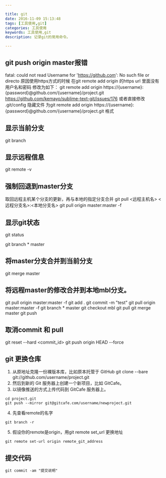 ```yaml
---

title: git
date: 2016-11-09 15:13:48
tags: [工具使用,git]
categories: 工具使用
keywords: 工具使用,git
description: 记录git的常用命令。

---
```


## git push origin master报错

fatal: could not read Username for 'https://github.com': No such file or directo
原因使用https方式的时候 在git remote add origin 的https url 里面没有用户名和密码
修改为如下：
git remote add origin https://{username}:{password}@github.com/{username}/project.git
https://github.com/kemayo/sublime-text-git/issues/176
或者直接修改 .git/config 隐藏文件 为git remote add origin https://{username}:{password}@github.com/{username}/project.git 格式




## 显示当前分支

git branch

## 显示远程信息

git remote -v


## 强制回退到master分支

取回远程主机某个分支的更新，再与本地的指定分支合并
git pull <远程主机名> <远程分支名>:<本地分支名>
git pull origin master:master -f

## 显示git状态

git status

git branch * master


## 将master分支合并到当前分支

git merge master



## 将远程master的修改合并到本地mbl分支。

git pull origin master:master -f
git add .
 git commit -m "test"
git pull origin master:master -f
git branch * master
git checkout mbl
git pull
git merge master
 git push



## 取消commit 和 pull

git reset --hard <commit_id>
git push origin HEAD --force


## git 更换仓库
1. 从原地址克隆一份裸版本库，比如原本托管于 GitHub
git clone --bare git://github.com/username/project.git
2. 然后到新的 Git 服务器上创建一个新项目，比如 GitCafe。
3. 以镜像推送的方式上传代码到 GitCafe 服务器上。
```
cd project.git
git push --mirror git@gitcafe.com/username/newproject.git
```
4. 先查看remote的名字
```
git branch -r
```
5. 假设你的remote是origin，用git remote set_url 更换地址
```
git remote set-url origin remote_git_address
```


## 提交代码
```
git commit -am "提交说明"
```